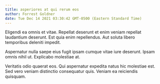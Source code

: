 ```yaml
---
title: asperiores at qui rerum eos
author: Forrest Goldner
date: Tue Dec 14 2021 03:30:42 GMT-0500 (Eastern Standard Time)
---
```

Eligendi ea omnis et vitae. Repellat deserunt et enim veniam repellat laudantium deserunt. Est quia enim repellendus. Aut soluta libero temporibus deleniti impedit.

 Aspernatur nulla saepe eius fugit ipsam cumque vitae iure deserunt. Ipsam omnis nihil ut. Explicabo molestiae at.

 Veritatis odio quaerat eos. Qui aspernatur expedita natus hic molestiae est. Sed vero veniam distinctio consequatur quis. Veniam ea reiciendis quisquam.